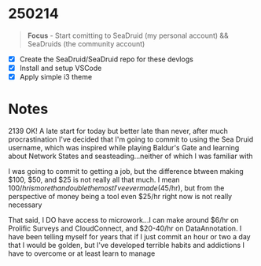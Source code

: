 # 250214

> **Focus** - Start comitting to SeaDruid (my personal account) && SeaDruids (the community account)

- [x] Create the SeaDruid/SeaDruid repo for these devlogs 
- [x] Install and setup VSCode
- [x] Apply simple i3 theme

# Notes
2139 OK! A late start for today but better late than never, after much procrastination I've decided that I'm going to commit to using the Sea Druid username, which was inspired while playing Baldur's Gate and learning about Network States and seasteading...neither of which I was familiar with

I was going to commit to getting a job, but the difference btween making $100, $50, and $25 is not really all that much. I mean $100/hr is more than double the most I've ever made ($45/hr), but from the perspective of money being a tool even $25/hr right now is not really necessary

That said, I DO have access to microwork...I can make around $6/hr on Prolific Surveys and CloudConnect, and $20-40/hr on DataAnnotation. I have been telling myself for years that if I just commit an hour or two a day that I would be golden, but I've developed terrible habits and addictions I have to overcome or at least learn to manage